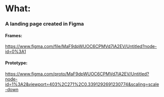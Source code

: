 # What:

### A landing page created in Figma

#### Frames:

https://www.figma.com/file/MaF9dpWUOC6CPMVd7lA2EV/Untitled?node-id=0%3A1

#### Prototype:

https://www.figma.com/proto/MaF9dpWUOC6CPMVd7lA2EV/Untitled?node-id=1%3A2&viewport=403%2C271%2C0.3391292691230774&scaling=scale-down
